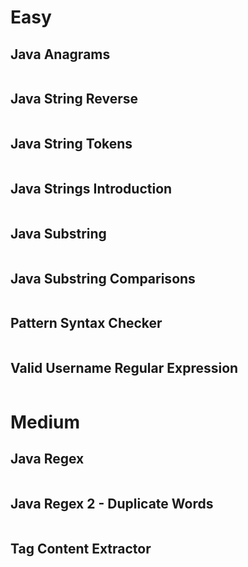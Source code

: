 # Easy

## Java Anagrams

```java

```

## Java String Reverse

```java

```

## Java String Tokens

```java

```

## Java Strings Introduction

```java

```

## Java Substring

```java

```

## Java Substring Comparisons

```java

```

## Pattern Syntax Checker

```java

```

## Valid Username Regular Expression

```java

```

# Medium

## Java Regex

```java

```

## Java Regex 2 - Duplicate Words

```java

```

## Tag Content Extractor

```java

```